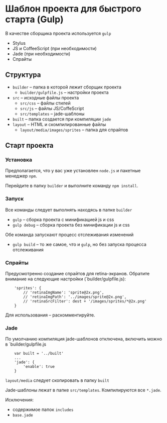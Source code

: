 Шаблон проекта для быстрого старта (Gulp)
=========================================

В качестве сборщика проекта используется `gulp`


- Stylus
- JS и CoffeeScript (при необходимости)
- Jade (при необходимости)
- Спрайты


## Структура
- `builder` – папка в которой лежит сборщик проекта
     + `builder/gulpfile.js` – настройки проекта
- `src` – исходные файлы проекта
     + `src/css` – файлы стилей
     + `src/js` – файлы JS/CoffeScript
     + `src/templates` – jade-шаблоны
- `built` – папка создается при компиляции `jade`
- `layout` – HTML и скомпилированные файлы
     + `layout/media/images/sprites` – папка для спрайтов


## Старт проекта

### Установка
Предполагается, что у вас уже установлен `node.js` и пакетные менеджер `npm`.

Перейдите в папку `builder` и выполните команду `npm install`.

### Запуск
Все команды следует выполнять находясь в папке `builder`

- `gulp` – сборка проекта с минификацией js и css
- `gulp debug` – сборка проекта без минификации js и css

Обе команда запускают процесс отслеживания изменений

- `gulp build` – то же самое, что и `gulp`, но без запуска процесса отслеживания


### Спрайты
Предусмотренно создание спрайтов для retina-экранов. Обратите внимание на следующие настройки (`builder/gulpfile.js):

```
    'sprites': {
        // 'retinaImgName': 'sprite@2x.png',
        // 'retinaImgPath': '../images/sprite@2x.png',
        // 'retinaSrcFilter': dest + '/images/sprites/*@2x.png'
    }
```
Для использования – раскомментируйте.


### Jade
По умолчанию компиляция jade-шаблонов отключена, включить можно в `builder/gulpfile.js

```
    var built = '../built'
    ...
    'jade': {
        'enable': true
    }
```
`layout/media` следует скопировать в папку `built`

Jade-шаблоны лежат в папке `src/templates`. Компилируются все `*.jade`.

Исключения:

-  содержимое папок `includes`
- `base.jade`